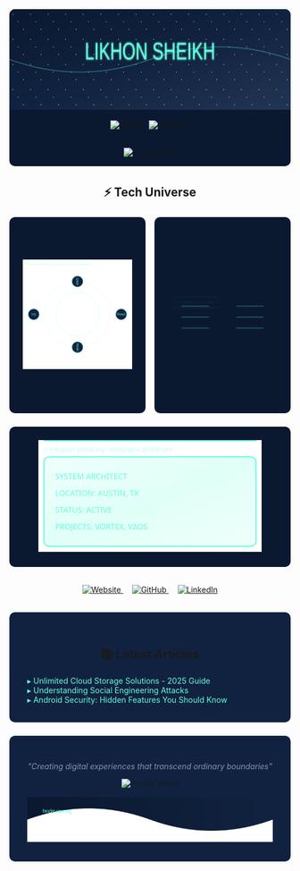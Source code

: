 <div align="center">

<!-- Hero Section -->
<div style="background: #0a192f; border-radius: 10px; overflow: hidden; margin-bottom: 2rem;">
  <img src="https://raw.githubusercontent.com/likhonsheikh54/likhonsheikh54/main/cosmic-header.svg" alt="Header" width="100%" height="180">
  
  <div style="padding: 1rem; display: flex; gap: 0.75rem; justify-content: center; flex-wrap: wrap;">
    <img src="https://img.shields.io/badge/STATUS-CODING%20DREAMS-64ffda?style=for-the-badge" alt="Status">
    <img src="https://img.shields.io/badge/BASE-AUSTIN%20TX-64ffda?style=for-the-badge" alt="Location">
  </div>

  <div style="margin: 1rem auto; max-width: 450px;">
    <img src="https://readme-typing-svg.herokuapp.com?font=JetBrains+Mono&size=22&duration=3000&pause=1000&color=64FFDA&center=true&vCenter=true&width=435&lines=Full+Stack+Developer;Cloud+Architect;Open+Source+Contributor" alt="Typing SVG">
  </div>
</div>

<!-- Tech Universe -->
<h2>⚡ Tech Universe</h2>

<div style="display: grid; grid-template-columns: repeat(2, 1fr); gap: 1rem; margin: 1.5rem auto; max-width: 1200px;">
  <!-- Left Side Tech Orbital -->
  <div style="background: #0a192f; border-radius: 10px; padding: 1.5rem;">
    <img src="https://raw.githubusercontent.com/likhonsheikh54/likhonsheikh54/main/tech-orbital.svg" alt="Tech Stack" width="100%" height="300" style="object-fit: contain;">
  </div>
  
  <!-- Right Side Matrix Stats -->
  <div style="background: #0a192f; border-radius: 10px; padding: 1.5rem;">
    <img src="https://raw.githubusercontent.com/likhonsheikh54/likhonsheikh54/main/matrix-stats.svg" alt="GitHub Stats" width="100%" height="300" style="object-fit: contain;">
  </div>
</div>

<!-- Additional Stats/Metrics -->
<div style="background: #0a192f; border-radius: 10px; padding: 1.5rem; margin: 1.5rem auto; max-width: 1200px;">
  <img src="https://raw.githubusercontent.com/likhonsheikh54/likhonsheikh54/main/hologram-profile.svg" alt="Hologram Profile" width="100%" height="200" style="object-fit: contain;">
</div>


<!-- Social Links -->
<div style="margin: 2rem auto; max-width: 1200px;">
  <a href="https://likhonsheikh.com" style="margin: 0 0.5rem;">
    <img src="https://img.shields.io/badge/Website-likhonsheikh.com-64ffda?style=for-the-badge&logo=google-chrome" alt="Website">
  </a>
  <a href="https://github.com/likhonsheikh54" style="margin: 0 0.5rem;">
    <img src="https://img.shields.io/badge/GitHub-likhonsheikh54-64ffda?style=for-the-badge&logo=github" alt="GitHub">
  </a>
  <a href="https://linkedin.com/in/likhonsheikh" style="margin: 0 0.5rem;">
    <img src="https://img.shields.io/badge/LinkedIn-Likhon%20Sheikh-64ffda?style=for-the-badge&logo=linkedin" alt="LinkedIn">
  </a>
</div>

<!-- Blog Posts -->
<div style="background: #112240; border-radius: 10px; padding: 2rem; margin: 1.5rem auto; max-width: 1200px;">
  <h2>📚 Latest Articles</h2>
  <div style="text-align: left;">
    <a href="https://likhonsheikh.com/cloud-storage-2025" style="color: #64ffda; text-decoration: none;">▸ Unlimited Cloud Storage Solutions - 2025 Guide</a><br>
    <a href="https://likhonsheikh.com/social-engineering" style="color: #64ffda; text-decoration: none;">▸ Understanding Social Engineering Attacks</a><br>
    <a href="https://likhonsheikh.com/android-security" style="color: #64ffda; text-decoration: none;">▸ Android Security: Hidden Features You Should Know</a>
  </div>
</div>

<!-- Footer -->
<div style="background: #112240; border-radius: 10px; padding: 2rem; margin: 1.5rem auto; max-width: 1200px;">
  <p style="color: #8892b0; font-style: italic;">"Creating digital experiences that transcend ordinary boundaries"</p>
  <img src="https://komarev.com/ghpvc/?username=likhonsheikh54&color=64ffda&style=flat-square" alt="Profile Views">
  <img src="https://raw.githubusercontent.com/likhonsheikh54/likhonsheikh54/main/header-wave.svg" alt="Footer Wave" width="100%" height="80" style="margin-top: 1rem;">
</div>

</div>
